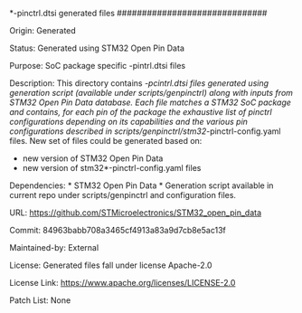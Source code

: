 *-pinctrl.dtsi generated files
##############################

Origin:
   Generated

Status:
   Generated using STM32 Open Pin Data

Purpose:
   SoC package specific -pintrl.dtsi files

Description:
   This directory contains *-pcintrl.dtsi files generated using generation
   script (available under scripts/genpinctrl) along with inputs from
   STM32 Open Pin Data database.
   Each file matches a STM32 SoC package and contains, for each pin of the
   package the exhaustive list of pinctrl configurations depending on its
   capabilities and the various pin configurations described in
   scripts/genpinctrl/stm32*-pinctrl-config.yaml files.
   New set of files could be generated based on:
   - new version of STM32 Open Pin Data
   - new version of stm32*-pinctrl-config.yaml files

Dependencies:
    * STM32 Open Pin Data
    * Generation script available in current repo under scripts/genpinctrl
      and configuration files.

URL:
   https://github.com/STMicroelectronics/STM32_open_pin_data

Commit:
   84963babb708a3465cf4913a83a9d7cb8e5ac13f

Maintained-by:
   External

License:
   Generated files fall under license Apache-2.0

License Link:
   https://www.apache.org/licenses/LICENSE-2.0

Patch List:
   None